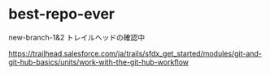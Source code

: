 # best-repo-ever
new-branch-1&2
トレイルヘッドの確認中

https://trailhead.salesforce.com/ja/trails/sfdx_get_started/modules/git-and-git-hub-basics/units/work-with-the-git-hub-workflow
